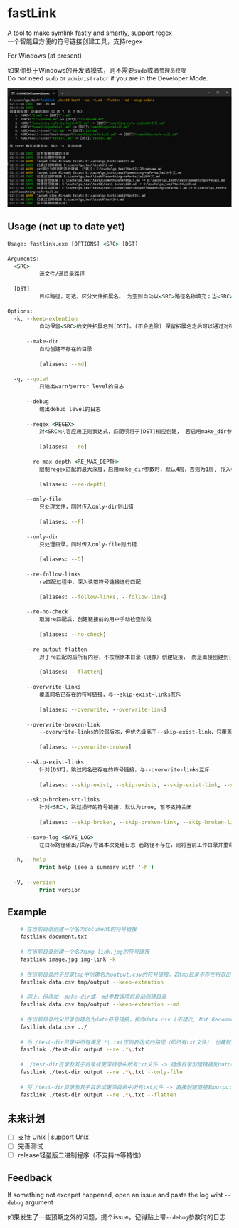 # fastLink
A tool to make symlink fastly and smartly, support regex  
一个智能且方便的符号链接创建工具，支持regex  

For Windows (at present)

如果你处于Windows的开发者模式，则不需要`sudo`或者`管理员权限`  
Do not need `sudo` or `administrator` if you are in the Developer Mode.  

![example](image/README/example.png)

## Usage (not up to date yet)
```cmd
Usage: fastlink.exe [OPTIONS] <SRC> [DST]

Arguments:
  <SRC>
          源文件/源目录路径

  [DST]
          目标路径，可选，区分文件拓展名。 为空则自动以<SRC>路径名称填充；当<SRC>为文件，[DST]为目录时，自动以<SRC>路径名称填充

Options:
  -k, --keep-extention
          自动保留<SRC>的文件拓展名到[DST]。(不会去除) 保留拓展名之后可以通过对符号链接双击、运行等操作让系统使用默认应用打开或执行。

      --make-dir
          自动创建不存在的目录

          [aliases: --md]

  -q, --quiet
          只输出warn与error level的日志

      --debug
          输出debug level的日志

      --regex <REGEX>
          对<SRC>内容应用正则表达式，匹配项将于[DST]相应创建， 若启用make_dir参数，则还会尝试对<SRC>的子目录以及更深层(默认最大4层)进行匹配并创建， 若要限制深度，使用--re-max-depth参数。 匹配的路径不受--keep_extention参数 影响。

          [aliases: --re]

      --re-max-depth <RE_MAX_DEPTH>
          限制regex匹配的最大深度，启用make_dir参数时，默认4层，否则为1层, 传入0表示没有层数限制. 该参数数值非负

          [aliases: --re-depth]

      --only-file
          只处理文件，同时传入only-dir则出错

          [aliases: --F]

      --only-dir
          只处理目录，同时传入only-file则出错

          [aliases: --D]

      --re-follow-links
          re匹配过程中，深入读取符号链接进行匹配

          [aliases: --follow-links, --follow-link]

      --re-no-check
          取消re匹配后，创建链接前的用户手动检查阶段

          [aliases: --no-check]

      --re-output-flatten
          对于re匹配的后所有内容，不按照原本目录（镜像）创建链接， 而是直接创建到[DST]中。 如果匹配的文件名有重复，则会拒绝创建并报错

          [aliases: --flatten]

      --overwrite-links
          覆盖同名已存在的符号链接，与--skip-exist-links互斥

          [aliases: --overwrite, --overwrite-link]

      --overwrite-broken-link
          --overwrite-links的较弱版本，但优先级高于--skip-exist-link，只覆盖损坏的符号链接. 默认为true, 暂不支持关闭

          [aliases: --overwrite-broken]

      --skip-exist-links
          针对[DST]，跳过同名已存在的符号链接，与--overwrite-links互斥

          [aliases: --skip-exist, --skip-exists, --skip-exist-link, --skip-exist-links]

      --skip-broken-src-links
          针对<SRC>，跳过损坏的符号链接. 默认为true, 暂不支持关闭

          [aliases: --skip-broken, --skip-broken-link, --skip-broken-links]

      --save-log <SAVE_LOG>
          在目标路径输出/保存/导出本次处理日志 若路径不存在，则将当前工作目录并重命名为fastlink-%y-%m-%d-%h-%m-%s.log

  -h, --help
          Print help (see a summary with '-h')

  -V, --version
          Print version
```

## Example
```bash
    # 在当前目录创建一个名为document的符号链接
    fastlink document.txt

    # 在当前目录创建一个名为img-link.jpg的符号链接
    fastlink image.jpg img-link -k

    # 在当前目录的子目录tmp中创建名为output.csv的符号链接，若tmp目录不存在将退出
    fastlink data.csv tmp/output --keep-extention

    # 同上，但添加--make-dir或--md参数选项将自动创建目录
    fastlink data.csv tmp/output --keep-extention --md

    # 在当前目录的父目录创建名为data符号链接，指向data.csv (不建议, Not Recommended)
    fastlink data.csv ../
    
    # 为./test-dir目录中所有满足.*\.txt正则表达式的路径（即所有txt文件） 创建链接到output目录中
    fastlink ./test-dir output --re .*\.txt 

    # ./test-dir目录及其子目录或更深目录中所有txt文件 -> 镜像目录创建链接到output目录中
    fastlink ./test-dir output --re .*\.txt --only-file

    # 将./test-dir目录及其子目录或更深目录中所有txt文件 -> 直接创建链接到output目录中，不包含文件夹（可包含对文件夹的符号链接）
    fastlink ./test-dir output --re .*\.txt --flatten
```

## 未来计划
- [ ] 支持 Unix | support Unix  
- [ ] 完善测试  
- [ ] release轻量版二进制程序（不支持re等特性）  

## Feedback
If something not excepet happened, open an issue and paste the log wiht `--debug` argument  

如果发生了一些预期之外的问题，提个issue，记得贴上带`--debug`参数时的日志
